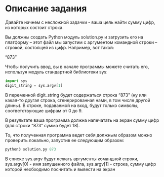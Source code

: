 # Описание задания
Давайте начнем с несложной задачки - ваша цель найти сумму цифр, из которых состоит строка.

Вы должны создать Python модуль solution.py и загрузить его на платформу – этот файл мы запустим с аргументом командной строки – строкой, состоящей из цифр. Например, вот такой:

“873”

Чтобы получить ввод, вы в начале программы можете считать его, используя модуль стандартной библиотеки sys:

``` Python
import sys
digit_string = sys.argv[1]
```
В переменной digit_string будет содержаться строка “873” (ну или какая-то другая строка, сгенерированная нами, в том числе другой длины). В строке, подаваемой на вход, будут только символы, соответствующие цифрам от 0 до 9.

В результате ваша программа должна напечатать на экран сумму цифр (для строки “873” сумма будет 18).

То, что полученная программа ведет себя должным образом можно проверить локально, запустив ее следующим образом:

``` Python
python3 solution.py 873
```

В списке sys.argv будут лежать аргументы командной строки, sys.argv[0] - имя запущенного файла, sys.argv[1] - строка, сумму цифр которой необходимо посчитать и вывести на экран
